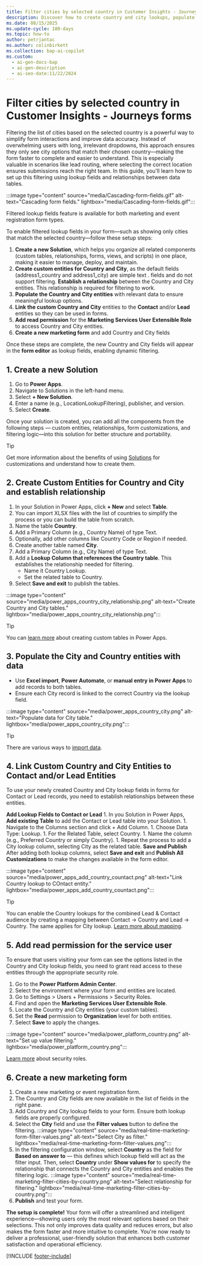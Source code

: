 ```yaml
---
title: Filter cities by selected country in Customer Insights - Journeys forms
description: Discover how to create country and city lookups, populate the values and set up relationship using forms in Dynamics 365 Customer Insights - Journeys. Learn more now!
ms.date: 08/15/2025
ms.update-cycle: 180-days
ms.topic: how-to
author: petrjantac
ms.author: colinbirkett
ms.collection: bap-ai-copilot
ms.custom:
  - ai-gen-docs-bap
  - ai-gen-description
  - ai-seo-date:11/22/2024
---
```


# Filter cities by selected country in Customer Insights - Journeys forms

Filtering the list of cities based on the selected country is a powerful way to simplify form interactions and improve data accuracy. Instead of overwhelming users with long, irrelevant dropdowns, this approach ensures they only see city options that match their chosen country—making the form faster to complete and easier to understand. This is especially valuable in scenarios like lead routing, where selecting the correct location ensures submissions reach the right team. In this guide, you'll learn how to set up this filtering using lookup fields and relationships between data tables.

:::image type="content" source="media/Cascading-form-fields.gif" alt-text="Cascading form fields." lightbox="media/Cascading-form-fields.gif":::

Filtered lookup fields feature is available for both marketing and event registration form types.

To enable filtered lookup fields in your form—such as showing only cities that match the selected country—follow these setup steps:

1. **Create a new Solution**, which helps you organize all related components (custom tables, relationships, forms, views, and scripts) in one place, making it easier to manage, deploy, and maintain.
1. **Create custom entities for Country and City**, as the default fields (address1_country and address1_city) are simple text . fields and do not support filtering. **Establish a relationship** between the Country and City entities. This relationship is required for filtering to work.
1. **Populate the Country and City entities** with relevant data to ensure meaningful lookup options.
1. **Link the custom Country and City** entities to the **Contact** and/or **Lead** entities so they can be used in forms.
1. **Add read permission** for the **Marketing Services User Extensible Role** to access Country and City entities.
1. **Create a new marketing form** and add Country and City fields

Once these steps are complete, the new Country and City fields will appear in the **form editor** as lookup fields, enabling dynamic filtering.

## 1. Create a new Solution

1. Go to **Power Apps**.
1. Navigate to Solutions in the left-hand menu.
1. Select **+ New Solution**.
1. Enter a name (e.g., LocationLookupFiltering), publisher, and version.
1. Select **Create**.

Once your solution is created, you can add all the components from the following steps — custom entities, relationships, form customizations, and filtering logic—into this solution for better structure and portability.

> [!TIP]
> Get more information about the benefits of using [Solutions](https://learn.microsoft.com/power-apps/maker/data-platform/create-solution) for customizations and understand how to create them.

## 2. Create Custom Entities for Country and City and establish relationship

1. In your Solution in Power Apps, click **+ New** and select **Table**.
1. You can import XLSX files with the list of countries to simplify the process or you can build the table from scratch.
1. Name the table **Country**.
1. Add a Primary Column (e.g., Country Name) of type Text.
1. Optionally, add other columns like Country Code or Region if needed.
1. Create another table named **City**.
1. Add a Primary Column (e.g., City Name) of type Text.
1. Add a **Lookup Column that references the Country table**. This establishes the relationship needed for filtering.
    - Name it Country Lookup.
    - Set the related table to Country.
1. Select **Save and exit** to publish the tables.

:::image type="content" source="media/power_apps_country_city_relationship.png" alt-text="Create Country and City tables." lightbox="media/power_apps_country_city_relationship.png":::

> [!TIP]
> You can [learn more](https://learn.microsoft.com/power-apps/maker/data-platform/create-edit-entities-portal) about creating custom tables in Power Apps.

## 3. Populate the City and Country entities with data

- Use **Excel import**, **Power Automate**, or **manual entry in Power Apps** to add records to both tables.
- Ensure each City record is linked to the correct Country via the lookup field.

:::image type="content" source="media/power_apps_country_city.png" alt-text="Populate data for City table." lightbox="media/power_apps_country_city.png":::

> [!TIP]
> There are various ways to [import data](https://learn.microsoft.com/power-apps/maker/data-platform/data-platform-import-export).

## 4. Link Custom Country and City Entities to Contact and/or Lead Entities

To use your newly created Country and City lookup fields in forms for Contact or Lead records, you need to establish relationships between these entities.

**Add Lookup Fields to Contact or Lead**
    1. In you Solution in Power Apps, **Add existing Table** to add the Contact or Lead table into your Solution.
    1. Navigate to the Columns section and click + Add Column.
    1. Choose Data Type: Lookup.
    1. For the Related Table, select Country.
    1. Name the column (e.g., Preferred Country or simply Country).
    1. Repeat the process to add a City lookup column, selecting City as the related table.
**Save and Publish**
After adding both lookup columns, select **Save and exit** and **Publish All Customizations** to make the changes available in the form editor.

:::image type="content" source="media/power_apps_add_country_countact.png" alt-text="Link Country lookup to COntact entity." lightbox="media/power_apps_add_country_countact.png":::

> [!TIP]
> You can enable the Country lookups for the combined Lead & Contact audience by creating a mapping between Contact -> Country and Lead -> Country. The same applies for City lookup. [Learn more about mapping](real-time-marketing-form-global-settings.md#lead-contact-mapping).

## 5. Add read permission for the service user

To ensure that users visiting your form can see the options listed in the Country and City lookup fields, you need to grant read access to these entities through the appropriate security role.

1. Go to the **Power Platform Admin Center**.
1. Select the environment where your form and entities are located.
1. Go to Settings > Users + Permissions > Security Roles.
1. Find and open the **Marketing Services User Extensible Role**.
1. Locate the Country and City entities (your custom tables).
1. Set the **Read** permission to **Organization** level for both entities.
1. Select **Save** to apply the changes.

:::image type="content" source="media/power_platform_country.png" alt-text="Set up value filtering." lightbox="media/power_platform_country.png":::

[Learn more](https://learn.microsoft.com/power-platform/admin/security-roles-privileges) about security roles.

## 6. Create a new marketing form

1. Create a new marketing or event registration form.
1. The Country and City fields are now available in the list of fields in the right pane.
1. Add Country and City lookup fields to your form. Ensure both lookup fields are properly configured.
1. Select the **City** field and use the **Filter values** button to define the filtering.
    :::image type="content" source="media/real-time-marketing-form-filter-values.png" alt-text="Select City as filter." lightbox="media/real-time-marketing-form-filter-values.png":::
1. In the filtering configuration window, select **Country** as the field for **Based on answer to** — this defines which lookup field will act as the filter input. Then, select **Country** under **Show values for** to specify the relationship that connects the Country and City entities and enables the filtering logic.
    :::image type="content" source="media/real-time-marketing-filter-cities-by-country.png" alt-text="Select relationship for filtering." lightbox="media/real-time-marketing-filter-cities-by-country.png":::
1. **Publish** and test your form.

**The setup is complete!** Your form will offer a streamlined and intelligent experience—showing users only the most relevant options based on their selections. This not only improves data quality and reduces errors, but also makes the form faster and more intuitive to complete. You're now ready to deliver a professional, user-friendly solution that enhances both customer satisfaction and operational efficiency.

[!INCLUDE [footer-include](./includes/footer-banner.md)]